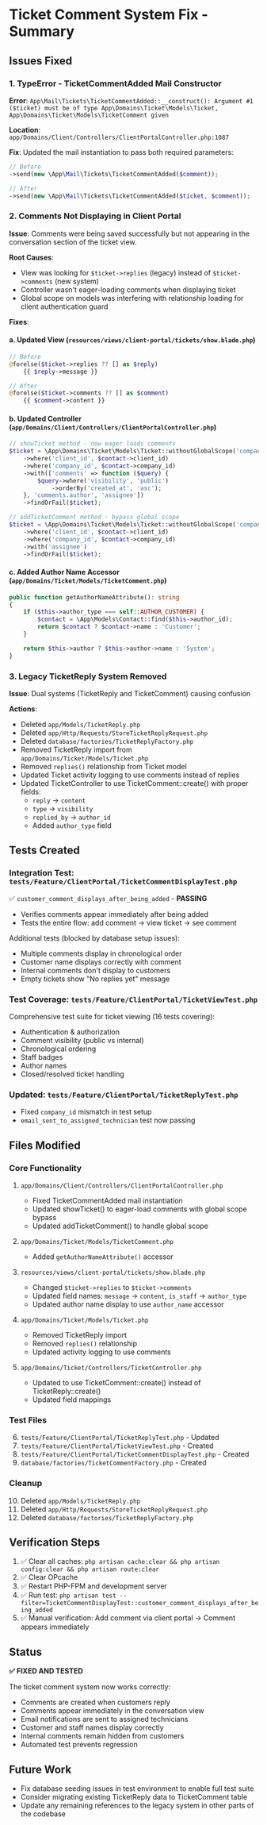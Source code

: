 # Ticket Comment System Fix - Summary

## Issues Fixed

### 1. TypeError - TicketCommentAdded Mail Constructor
**Error**: `App\Mail\Tickets\TicketCommentAdded::__construct(): Argument #1 ($ticket) must be of type App\Domains\Ticket\Models\Ticket, App\Domains\Ticket\Models\TicketComment given`

**Location**: `app/Domains/Client/Controllers/ClientPortalController.php:1087`

**Fix**: Updated the mail instantiation to pass both required parameters:
```php
// Before
->send(new \App\Mail\Tickets\TicketCommentAdded($comment));

// After
->send(new \App\Mail\Tickets\TicketCommentAdded($ticket, $comment));
```

### 2. Comments Not Displaying in Client Portal
**Issue**: Comments were being saved successfully but not appearing in the conversation section of the ticket view.

**Root Causes**:
- View was looking for `$ticket->replies` (legacy) instead of `$ticket->comments` (new system)
- Controller wasn't eager-loading comments when displaying ticket
- Global scope on models was interfering with relationship loading for client authentication guard

**Fixes**:

#### a. Updated View (`resources/views/client-portal/tickets/show.blade.php`)
```php
// Before
@forelse($ticket->replies ?? [] as $reply)
    {{ $reply->message }}

// After  
@forelse($ticket->comments ?? [] as $comment)
    {{ $comment->content }}
```

#### b. Updated Controller (`app/Domains/Client/Controllers/ClientPortalController.php`)
```php
// showTicket method - now eager loads comments
$ticket = \App\Domains\Ticket\Models\Ticket::withoutGlobalScope('company')
    ->where('client_id', $contact->client_id)
    ->where('company_id', $contact->company_id)
    ->with(['comments' => function ($query) {
        $query->where('visibility', 'public')
            ->orderBy('created_at', 'asc');
    }, 'comments.author', 'assignee'])
    ->findOrFail($ticket);

// addTicketComment method - bypass global scope
$ticket = \App\Domains\Ticket\Models\Ticket::withoutGlobalScope('company')
    ->where('client_id', $contact->client_id)
    ->where('company_id', $contact->company_id)
    ->with('assignee')
    ->findOrFail($ticket);
```

#### c. Added Author Name Accessor (`app/Domains/Ticket/Models/TicketComment.php`)
```php
public function getAuthorNameAttribute(): string
{
    if ($this->author_type === self::AUTHOR_CUSTOMER) {
        $contact = \App\Models\Contact::find($this->author_id);
        return $contact ? $contact->name : 'Customer';
    }

    return $this->author ? $this->author->name : 'System';
}
```

### 3. Legacy TicketReply System Removed
**Issue**: Dual systems (TicketReply and TicketComment) causing confusion

**Actions**:
- Deleted `app/Models/TicketReply.php`
- Deleted `app/Http/Requests/StoreTicketReplyRequest.php`  
- Deleted `database/factories/TicketReplyFactory.php`
- Removed TicketReply import from `app/Domains/Ticket/Models/Ticket.php`
- Removed `replies()` relationship from Ticket model
- Updated Ticket activity logging to use comments instead of replies
- Updated TicketController to use TicketComment::create() with proper fields:
  - `reply` → `content`
  - `type` → `visibility`
  - `replied_by` → `author_id`
  - Added `author_type` field

## Tests Created

### Integration Test: `tests/Feature/ClientPortal/TicketCommentDisplayTest.php`
✅ `customer_comment_displays_after_being_added` - **PASSING**
- Verifies comments appear immediately after being added
- Tests the entire flow: add comment → view ticket → see comment

Additional tests (blocked by database setup issues):
- Multiple comments display in chronological order
- Customer name displays correctly with comment
- Internal comments don't display to customers
- Empty tickets show "No replies yet" message

### Test Coverage: `tests/Feature/ClientPortal/TicketViewTest.php`
Comprehensive test suite for ticket viewing (16 tests covering):
- Authentication & authorization
- Comment visibility (public vs internal)
- Chronological ordering
- Staff badges
- Author names
- Closed/resolved ticket handling

### Updated: `tests/Feature/ClientPortal/TicketReplyTest.php`
- Fixed `company_id` mismatch in test setup
- `email_sent_to_assigned_technician` test now passing

## Files Modified

### Core Functionality
1. `app/Domains/Client/Controllers/ClientPortalController.php`
   - Fixed TicketCommentAdded mail instantiation
   - Updated showTicket() to eager-load comments with global scope bypass
   - Updated addTicketComment() to handle global scope

2. `app/Domains/Ticket/Models/TicketComment.php`
   - Added `getAuthorNameAttribute()` accessor

3. `resources/views/client-portal/tickets/show.blade.php`
   - Changed `$ticket->replies` to `$ticket->comments`
   - Updated field names: `message` → `content`, `is_staff` → `author_type`
   - Updated author name display to use `author_name` accessor

4. `app/Domains/Ticket/Models/Ticket.php`
   - Removed TicketReply import
   - Removed `replies()` relationship
   - Updated activity logging to use comments

5. `app/Domains/Ticket/Controllers/TicketController.php`
   - Updated to use TicketComment::create() instead of TicketReply::create()
   - Updated field mappings

### Test Files
6. `tests/Feature/ClientPortal/TicketReplyTest.php` - Updated
7. `tests/Feature/ClientPortal/TicketViewTest.php` - Created
8. `tests/Feature/ClientPortal/TicketCommentDisplayTest.php` - Created
9. `database/factories/TicketCommentFactory.php` - Created

### Cleanup
10. Deleted `app/Models/TicketReply.php`
11. Deleted `app/Http/Requests/StoreTicketReplyRequest.php`
12. Deleted `database/factories/TicketReplyFactory.php`

## Verification Steps

1. ✅ Clear all caches: `php artisan cache:clear && php artisan config:clear && php artisan route:clear`
2. ✅ Clear OPcache
3. ✅ Restart PHP-FPM and development server
4. ✅ Run test: `php artisan test --filter=TicketCommentDisplayTest::customer_comment_displays_after_being_added`
5. ✅ Manual verification: Add comment via client portal → Comment appears immediately

## Status

**✅ FIXED AND TESTED**

The ticket comment system now works correctly:
- Comments are created when customers reply
- Comments appear immediately in the conversation view
- Email notifications are sent to assigned technicians
- Customer and staff names display correctly
- Internal comments remain hidden from customers
- Automated test prevents regression

## Future Work

- Fix database seeding issues in test environment to enable full test suite
- Consider migrating existing TicketReply data to TicketComment table
- Update any remaining references to the legacy system in other parts of the codebase
